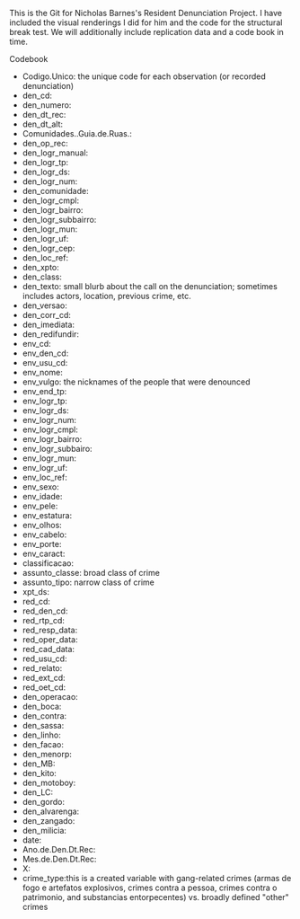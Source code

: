 This is the Git for Nicholas Barnes's Resident Denunciation Project. I have included the visual renderings I did for him and the code for the structural break test. 
We will additionally include replication data and a code book in time. 


Codebook 
- Codigo.Unico: the unique code for each observation (or recorded denunciation)
- den_cd: 
- den_numero:
- den_dt_rec:
- den_dt_alt:
- Comunidades..Guia.de.Ruas.:
- den_op_rec:
- den_logr_manual:
- den_logr_tp: 
- den_logr_ds: 
- den_logr_num:
- den_comunidade:
- den_logr_cmpl:
- den_logr_bairro:
- den_logr_subbairro:
- den_logr_mun:
- den_logr_uf:
- den_logr_cep:
- den_loc_ref:
- den_xpto:
- den_class: 
- den_texto: small blurb about the call on the denunciation; sometimes includes actors, location, previous crime, etc.
- den_versao:
- den_corr_cd:
- den_imediata:
- den_redifundir:
- env_cd:
- env_den_cd:
- env_usu_cd:
- env_nome:
- env_vulgo: the nicknames of the people that were denounced
- env_end_tp:
- env_logr_tp:
- env_logr_ds:
- env_logr_num:
- env_logr_cmpl:
- env_logr_bairro:
- env_logr_subbairo:
- env_logr_mun:
- env_logr_uf:
- env_loc_ref:
- env_sexo:
- env_idade:
- env_pele:
- env_estatura:
- env_olhos:
- env_cabelo:
- env_porte:
- env_caract:
- classificacao:
- assunto_classe: broad class of crime
- assunto_tipo: narrow class of crime
- xpt_ds:
- red_cd:
- red_den_cd:
- red_rtp_cd:
- red_resp_data:
- red_oper_data:
- red_cad_data:
- red_usu_cd:
- red_relato:
- red_ext_cd:
- red_oet_cd:
- den_operacao:
- den_boca:
- den_contra:
- den_sassa:
- den_linho:
- den_facao:
- den_menorp:
- den_MB:
- den_kito:
- den_motoboy:
- den_LC:
- den_gordo:
- den_alvarenga:
- den_zangado:
- den_milicia:
- date:
- Ano.de.Den.Dt.Rec:
- Mes.de.Den.Dt.Rec:
- X:
- crime_type:this is a created variable with gang-related crimes (armas de fogo e artefatos explosivos, crimes contra a pessoa, crimes contra o patrimonio, and substancias entorpecentes) vs. broadly defined "other" crimes  
